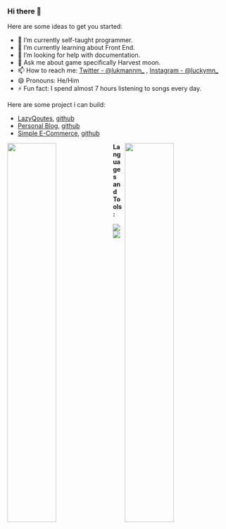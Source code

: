 ### Hi there 👋



Here are some ideas to get you started:

- 🔭 I’m currently self-taught programmer.
- 🌱 I’m currently learning about Front End.
- 🤔 I’m looking for help with documentation.
- 💬 Ask me about game specifically Harvest moon.
- 📫 How to reach me: [Twitter - @lukmannm_](https://twitter.com/lukmannm_) , [Instagram - @luckymn_](https://www.instagram.com/luckymn_/)
- 😄 Pronouns: He/Him
- ⚡ Fun fact: I spend almost 7 hours listening to songs every day.

Here are some project i can build:

- [LazyQoutes](https://qoute.vercel.app/), [github](https://github.com/lukmannm/lazy-qoutes)
- [Personal Blog](https://personal-blog-teal.vercel.app/), [github](https://github.com/lukmannm/personal-blog)
- [Simple E-Commerce](https://react-redux-sooty.vercel.app/shopping), [github](https://github.com/lukmannm/react-redux)

<a href="https://github.com/lukmannm">
 <img align="left" width="47%" src="https://github-readme-stats.vercel.app/api?username=lukmannm&count_private=true&show_icons=true&theme=onedark" />
</a>

<a href="https://github.com/lukmannm">
  <img align="right" width="47%" src="https://github-readme-stats.vercel.app/api/top-langs/?username=lukmannm&layout=compact" />
</a>



**Languages and Tools:**  

<img align="left" src="https://img.shields.io/badge/javascript-%23323330.svg?style=for-the-badge&logo=javascript&logoColor=%23F7DF1E" />
<img align="left" src="https://img.shields.io/badge/react-%2320232a.svg?style=for-the-badge&logo=react&logoColor=%2361DAFB" />
